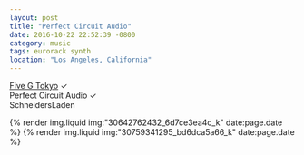 ```yaml
---
layout: post
title: "Perfect Circuit Audio"
date: 2016-10-22 22:52:39 -0800
category: music
tags: eurorack synth
location: "Los Angeles, California"
---
```


<a href="/posts/2016/03/09/five-g-tokyo">Five G Tokyo</a> &#x2713;<br />
Perfect Circuit Audio &#x2713;<br />
SchneidersLaden

{% render img.liquid img:"30642762432_6d7ce3ea4c_k" date:page.date %}
{% render img.liquid img:"30759341295_bd6dca5a66_k" date:page.date %}
